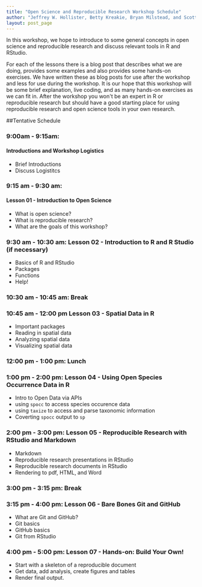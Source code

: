 ```yaml
---
title: "Open Science and Reproducible Research Workshop Schedule"
author: "Jeffrey W. Hollister, Betty Kreakie, Bryan Milstead, and Scott Chamberlain"
layout: post_page
---
```


In this workshop, we hope to introduce to some general concepts in open science and reproducible research and discuss relevant tools in R and RStudio.  

For each of the lessons there is a blog post that describes what we are doing, provides some examples and also provides some hands-on exercises.  We have written these as blog posts for use after the workshop and less for use during the workshop.  It is our hope that this workshop will be some brief explanation, live coding, and as many hands-on exercises as we can fit in.  After the workshop you won't be an expert in R or reproducible research but should have a good starting place for using reproducible research and open science tools in your own research. 

##Tentative Schedule

### 9:00am - 9:15am: 

#### Introductions and Workshop Logistics

  - Brief Introductions
  - Discuss Logistitcs

### 9:15 am - 9:30 am: 

#### Lesson 01 - Introduction to Open Science 

  - What is open science?
  - What is reproducible research?
  - What are the goals of this workshop?

### 9:30 am - 10:30 am: Lesson 02 - Introduction to R and R Studio (if necessary) 

  - Basics of R and RStudio
  - Packages
  - Functions
  - Help!

### 10:30 am - 10:45 am: Break

### 10:45 am - 12:00 pm Lesson 03 - Spatial Data in R 

  - Important packages
  - Reading in spatial data
  - Analyzing spatial data
  - Visualizing spatial data

### 12:00 pm - 1:00 pm: Lunch 

### 1:00 pm - 2:00 pm: Lesson 04 - Using Open Species Occurrence Data in R

  - Intro to Open Data via APIs
  - using `spocc` to access species occurence data
  - using `taxize` to access and parse taxonomic information
  - Coverting `spocc` output to `sp`

### 2:00 pm - 3:00 pm: Lesson 05 - Reproducible Research with RStudio and Markdown 

  - Markdown
  - Reproducible research presentations in RStudio
  - Reproducible research documents in RStudio
  - Rendering to pdf, HTML, and Word

### 3:00 pm - 3:15 pm: Break

### 3:15 pm - 4:00 pm: Lesson 06 - Bare Bones Git and GitHub

  - What are Git and GitHub?
  - Git basics
  - GitHub basics
  - Git from RStudio

### 4:00 pm - 5:00 pm: Lesson 07 - Hands-on: Build Your Own! 

  - Start with a skeleton of a reproducible document
  - Get data, add analysis, create figures and tables
  - Render final output.



